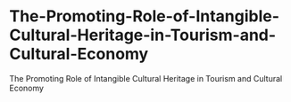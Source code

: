 # The-Promoting-Role-of-Intangible-Cultural-Heritage-in-Tourism-and-Cultural-Economy
 The Promoting Role of Intangible Cultural Heritage in Tourism and Cultural Economy
